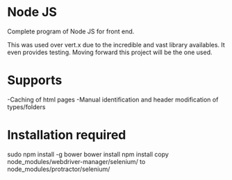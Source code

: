 Node JS
=======

Complete program of Node JS for front end.

This was used over vert.x due to the incredible and vast library availables. It even provides testing.
Moving forward this project will be the one used.

Supports
========

-Caching of html pages
-Manual identification and header modification of types/folders

Installation required
========
sudo npm install -g bower
bower install
npm install
copy node_modules/webdriver-manager/selenium/ to node_modules/protractor/selenium/
